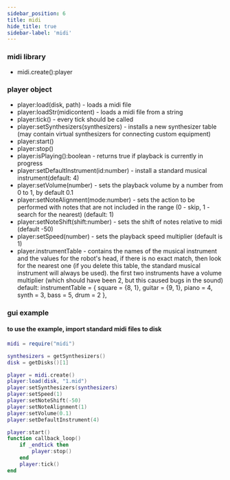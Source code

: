 ```yaml
---
sidebar_position: 6
title: midi
hide_title: true
sidebar-label: 'midi'
---
```


### midi library
* midi.create():player

### player object
* player:load(disk, path) - loads a midi file
* player:loadStr(midicontent) - loads a midi file from a string
* player:tick() - every tick should be called
* player:setSynthesizers(synthesizers) - installs a new synthesizer table (may contain virtual synthesizers for connecting custom equipment)
* player:start()
* player:stop()
* player:isPlaying():boolean - returns true if playback is currently in progress
* player:setDefaultInstrument(id:number) - install a standard musical instrument(default: 4)
* player:setVolume(number) - sets the playback volume by a number from 0 to 1, by default 0.1
* player:setNoteAlignment(mode:number) - sets the action to be performed with notes that are not included in the range (0 - skip, 1 - search for the nearest) (default: 1)
* player:setNoteShift(shift:number) - sets the shift of notes relative to midi (default -50)
* player:setSpeed(number) - sets the playback speed multiplier (default is 1)
* player.instrumentTable - contains the names of the musical instrument and the values for the robot's head, if there is no exact match, then look for the nearest one (if you delete this table, the standard musical instrument will always be used).
the first two instruments have a volume multiplier (which should have been 2, but this caused bugs in the sound)
default: instrumentTable = {
    square = {8, 1},
    guitar = {9, 1},
    piano = 4,
    synth = 3,
    bass = 5,
    drum = 2
},

### gui example
#### to use the example, import standard midi files to disk
```lua
midi = require("midi")

synthesizers = getSynthesizers()
disk = getDisks()[1]

player = midi.create()
player:load(disk, "1.mid")
player:setSynthesizers(synthesizers)
player:setSpeed(1)
player:setNoteShift(-50)
player:setNoteAlignment(1)
player:setVolume(0.1)
player:setDefaultInstrument(4)

player:start()
function callback_loop()
    if _endtick then
        player:stop()
    end
    player:tick()
end
```